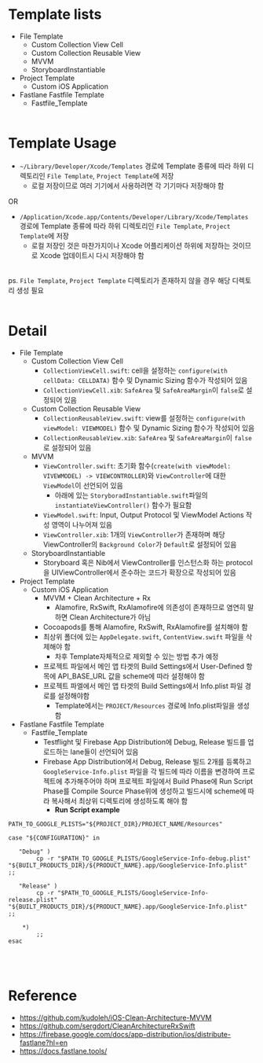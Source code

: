 # Template lists
* File Template
  * Custom Collection View Cell
  * Custom Collection Reusable View
  * MVVM
  * StoryboardInstantiable
* Project Template
  * Custom iOS Application
* Fastlane Fastfile Template
  * Fastfile_Template
<br/><br/>

# Template Usage
* ```~/Library/Developer/Xcode/Templates``` 경로에 Template 종류에 따라 하위 디렉토리인 ```File Template```, ```Project Template```에 저장
  * 로컬 저장이므로 여러 기기에서 사용하려면 각 기기마다 저장해야 함

OR
* ```/Application/Xcode.app/Contents/Developer/Library/Xcode/Templates``` 경로에 Template 종류에 따라 하위 디렉토리인 ```File Template```, ```Project Template```에 저장
  * 로컬 저장인 것은 마찬가지이나 Xcode 어플리케이션 하위에 저장하는 것이므로 Xcode 업데이트시 다시 저장해야 함
<br/><br/>

ps. ```File Template```, ```Project Template``` 디렉토리가 존재하지 않을 경우 해당 디렉토리 생성 필요
<br/><br/>

# Detail
* File Template
  * Custom Collection View Cell
    * ```CollectionViewCell.swift```: cell을 설정하는 ```configure(with cellData: CELLDATA)``` 함수 및 Dynamic Sizing 함수가 작성되어 있음
    * ```CollectionViewCell.xib```: ```SafeArea``` 및 ```SafeAreaMargin```이 ```false```로 설정되어 있음
  * Custom Collection Reusable View
    * ```CollectionReusableView.swift```: view를 설정하는 ```configure(with viewModel: VIEWMODEL)``` 함수 및 Dynamic Sizing 함수가 작성되어 있음
    * ```CollectionReusableView.xib```: ```SafeArea``` 및 ```SafeAreaMargin```이 ```false```로 설정되어 있음
  * MVVM
    * ```ViewController.swift```: 초기화 함수(```create(with viewModel: VIVEWMODEL) -> VIEWCONTROLLER```)와 ```ViewController```에 대한 ```ViewModel```이 선언되어 있음
      * 아래에 있는 ```StoryboradInstantiable.swift```파일의 ```instantiateViewController()``` 함수가 필요함
    * ```ViewModel.swift```: Input, Output Protocol 및 ViewModel Actions 작성 영역이 나누어져 있음
    * ```ViewController.xib```: 1개의 ```ViewController```가 존재하며 해당 ViewController의 ```Background Color```가 ```Default```로 설정되어 있음
  * StoryboardInstantiable
    * Storyboard 혹은 Nib에서 ViewController를 인스턴스화 하는 protocol을 UIViewController에서 준수하는 코드가 확장으로 작성되어 있음
* Project Template
  * Custom iOS Application
    * MVVM + Clean Architecture + Rx
      * Alamofire, RxSwift, RxAlamofire에 의존성이 존재하므로 염연히 말하면 Clean Architecture가 아님
    * Cocoapods를 통해 Alamofire, RxSwift, RxAlamofire를 설치해야 함
    * 최상위 폴더에 있는 ```AppDelegate.swift```, ```ContentView.swift``` 파일을 삭제해야 함
      * 차후 Template자체적으로 제외할 수 있는 방법 추가 예정
    * 프로젝트 파일에서 메인 앱 타겟의 Build Settings에서 User-Defined 항목에 API_BASE_URL 값을 scheme에 따라 설정해야 함
    * 프로젝트 파엘에서 메인 앱 타겟의 Build Settings에서 Info.plist 파일 경로를 설정해야함
      * Template에서는 ```PROJECT/Resources``` 경로에 Info.plist파일을 생성함
* Fastlane Fastfile Template
  * Fastfile_Template
    * Testflight 및 Firebase App Distribution에 Debug, Release 빌드를 업로드하는 lane들이 선언되어 있음
    * Firebase App Distribution에서 Debug, Release 빌드 2개를 등록하고 ```GoogleService-Info.plist``` 파일을 각 빌드에 따라 이름을 변경하여 프로젝트에 추가해주어야 하며 프로젝트 파일에서 Build Phase에 Run Script Phase를 Compile Source Phase위에 생성하고 빌드시에 scheme에 따라 복사해서 최상위 디렉토리에 생성하도록 해야 함
      * **Run Script example**
```
PATH_TO_GOOGLE_PLISTS="${PROJECT_DIR}/PROJECT_NAME/Resources"

case "${CONFIGURATION}" in

   "Debug" )
        cp -r "$PATH_TO_GOOGLE_PLISTS/GoogleService-Info-debug.plist" "${BUILT_PRODUCTS_DIR}/${PRODUCT_NAME}.app/GoogleService-Info.plist" ;;

   "Release" )
        cp -r "$PATH_TO_GOOGLE_PLISTS/GoogleService-Info-release.plist" "${BUILT_PRODUCTS_DIR}/${PRODUCT_NAME}.app/GoogleService-Info.plist" ;;

    *)
        ;;
esac
```
<br/><br/>

# Reference
* <https://github.com/kudoleh/iOS-Clean-Architecture-MVVM>
* <https://github.com/sergdort/CleanArchitectureRxSwift>
* <https://firebase.google.com/docs/app-distribution/ios/distribute-fastlane?hl=en>
* <https://docs.fastlane.tools/>
